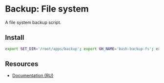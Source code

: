 # Backup: File system

A file system backup script.

## Install

```bash
export SET_DIR='/root/apps/backup'; export GH_NAME='bash-backup-fs'; export GH_URL="https://github.com/pkgstore/${GH_NAME}/archive/refs/heads/main.tar.gz"; curl -Lo "${GH_NAME}-main.tar.gz" "${GH_URL}" && tar -xzf "${GH_NAME}-main.tar.gz" && { cd "${GH_NAME}-main" || exit; } && { for i in app_*; do install -m 644 -Dt "${SET_DIR}" "${i}"; done; } && { for i in cron_*; do install -m 644 -Dt '/etc/cron.d' "${i}"; done; } && chmod +x "${SET_DIR}"/*.sh
```

## Resources

- [Documentation (RU)](https://lib.onl/ru/2025/05/302e6636-dc21-5585-9bc9-b8dd757b6ee1/)
